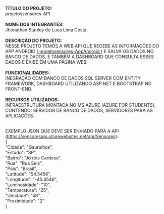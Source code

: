 <b>TÍTULO DO PROJETO:</b><br> projetossensores-API<br><br>
<b>NOME DOS INTEGRANTES:</b><br> Jhonathan Stanley de Luca Lima Costa <br><br>
<b>DESCRIÇÃO DO PROJETO:</b><br> NESSE PROJETO TEMOS A WEB API QUE RECEBE AS INFORMAÇÕES DO APP ANDROID (<a href="https://github.com/jhonathanstanley/projetosensores-AppAndroid"> projetosensores-AppAndroid <a/>) E SALVA OS DADOS NO BANCO DE DADOS, E TAMBÉM A DASHBOARD QUE CONSULTA ESSES DADOS E EXIBE EM UMA PÁGINA WEB.<br><br>
<b>FUNCIONALIDADES:</b> <br>INEGRAÇÃO COM BANCO DE DADOS SQL SERVER COM ENTITY FRAMEWORK, DASHBOARD UTILIZANDO ASP.NET E BOOTSTRAP NO FRONT-END.<br><br>
<b>RECURSOS UTILIZADOS:</b> <br>INFRAESTRUTURA MONTADA NO MS AZURE (AZURE FOR STUDENTS), CONTENDO: SERVIDOR DE BANCO DE DADOS, SERVIDORES PARA AS APLICAÇÕES.<br><br>
  
EXEMPLO JSON QUE DEVE SER ENVIADO PARA A API (https://sensoresapi.azurewebsites.net/api/Sensores): <br>
  {<br>
	"Cidade": "Gaurulhos",<br>
	"Estado": "SP",<br>
	"Bairro": "Jd dos Cardoso",<br>
	"Rua": "Rua Seis",<br>
	"Pais": "Brasil",<br>
	"Latitude": "54.5456",<br>
	"Longitude": "-45.4546",<br>
	"Luminosidade": "10",<br>
	"Temperatura": "25",<br>
	"Umidade": "48",<br>
	"Proximidade": "2"<br>
}



